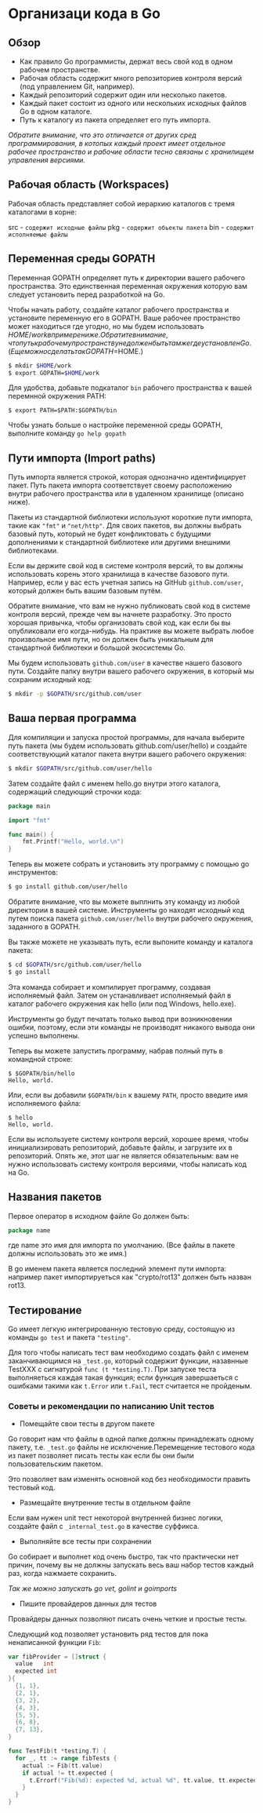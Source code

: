 Организаци кода в Go
====================

## Обзор

- Как правило Go программисты, держат весь свой код в одном рабочем пространстве.
- Рабочая область содержит много репозиториев контроля версий (под управлением Git, например).
- Каждый репозиторий содержит один или несколько пакетов.
- Каждый пакет состоит из одного или нескольких исходных файлов Go в одном каталоге.
- Путь к каталогу из пакета определяет его путь импорта.

*Обратите внимание, что это отличается от других сред программирования, 
в котопых каждый проект имеет отдельное рабочее пространство и 
рабочие области тесно связаны с хранилищем управления версиями.*


## Рабочая область (Workspaces)

Рабочая область представляет собой иерархию каталогов с тремя каталогами в корне:

src - `содержит исходные файлы`
pkg - `содержит обьекты пакета`
bin - `содержит исполняемые файлы`


## Переменная среды GOPATH

Переменная GOPATH определяет путь к директории вашего рабочего пространства. 
Это единственная переменная окружения которую вам следует установить 
перед разработкой на Go.

Чтобы начать работу, создайте каталог рабочего пространства и 
установите переменную его в GOPATH. Ваше рабочее пространство может 
находиться где угодно, но мы будем использовать $HOME/work в примере ниже. 
Обратите внимание, что путь к рабочему пространству не должен быть там же 
где установлен Go. (Еще можно сделать так GOPATH=$HOME.)

``` bash
$ mkdir $HOME/work
$ export GOPATH=$HOME/work
```

Для удобства, добавьте подкаталог `bin` рабочего пространства к вашей перемнной окружения PATH:

```
$ export PATH=$PATH:$GOPATH/bin
```

Чтобы узнать больше о настройке переменной среды GOPATH, 
выполните команду `go help gopath`

## Пути импорта (Import paths)

Путь импорта является строкой, которая однозначно идентифицирует пакет. 
Путь пакета импорта соответствует своему расположению внутри рабочего пространства 
или в удаленном хранилище (описано ниже).

Пакеты из стандартной библиотеки используют короткие пути импорта, 
такие как `"fmt"` и `"net/http"`. Для своих пакетов, вы должны выбрать базовый путь, 
который не будет конфликтовать с будущими дополнениями к стандартной 
библиотеке или другими внешними библиотеками.

Если вы держите свой код в системе контроля версий, то 
вы должны использовать корень этого хранилища в качестве базового пути. 
Например, если у вас есть учетная запись на GitHub `github.com/user`, 
который должен быть вашим базовым путём.

Обратите внимание, что вам не нужно публиковать свой код в системе контроля версий, 
прежде чем вы начнете разработку. Это просто хорошая привычка, чтобы организовать свой код, 
как если бы вы опубликовали его когда-нибудь. На практике вы можете 
выбрать любое произвольное имя пути, но он должен быть уникальным для 
стандартной библиотеки и большой экосистемы Go.

Мы будем использовать `github.com/user` в качестве нашего базового пути. 
Создайте папку внутри вашего рабочего окружения, в который мы сохраним исходный код:

``` bash
$ mkdir -p $GOPATH/src/github.com/user
```

## Ваша первая программа

Для компиляции и запуска простой программы, для начала выберите путь пакета 
(мы будем использовать github.com/user/hello) и создайте соответствующий каталог 
пакета внутри вашего рабочего окружения:

``` bash
$ mkdir $GOPATH/src/github.com/user/hello
```

Затем создайте файл с именем hello.go внутри этого каталога, содержащий следующий строчки кода:

``` go
package main

import "fmt"

func main() {
	fmt.Printf("Hello, world.\n")
}
```

Теперь вы можете собрать и установить эту программу с помощью go инструментов:

``` bash
$ go install github.com/user/hello
```

Обратите внимание, что вы можете выплнить эту команду из любой директории в вашей системе. 
Инструменты go находят исходный код путем поиска пакета `github.com/user/hello` 
внутри рабочего окружения, заданного в GOPATH.

Вы также можете не указывать путь, если выпоните команду и каталога пакета:

``` bash
$ cd $GOPATH/src/github.com/user/hello
$ go install
```

Эта команда собирает и компилирует программу, создавая исполняемый файл. 
Затем он устанавливает исполняемый файл в каталог рабочего окружения 
как hello (или под Windows, hello.exe).

Инструменты go будут печатать только вывод при возникновении ошибки, 
поэтому, если эти команды не производят никакого вывода они успешно выполнены.

Теперь вы можете запустить программу, набрав полный путь в командной строке:

```
$ $GOPATH/bin/hello
Hello, world.
```

Или, если вы добавили `$GOPATH/bin` к вашему `PATH`, просто введите имя исполняемого файла:

```
$ hello
Hello, world.
```

Если вы используете систему контроля версий, хорошее время, чтобы инициализировать репозиторий, 
добавьте файлы, и загрузите их в репозиторий. Опять же, этот шаг не является обязательным: 
вам не нужно использовать систему контроля версиями, чтобы написать код на Go.

## Названия пакетов

Первое оператор в исходном файле Go должен быть:

``` go
package name
```

где name это имя для импорта по умолчанию. 
(Все файлы в пакете должны использовать это же имя.)

В go именем пакета является последний элемент пути импорта: 
например пакет импортируеться как "crypto/rot13" должен быть назван rot13.

## Тестирование

Go имеет легкую интегрированную тестовую среду, состоящую из команды 
`go test` и пакета `"testing"`.

Для того чтобы написать тест вам необходимо создать файл с именем 
заканчивающимся на `_test.go`, который содержит функции, назавнные 
TestXXX с сигнатурой `func (t *testing.T)`.
При запуске теста выполняеться каждая такая функция; если функция 
завершаеться с ошибками такими как `t.Error` или `t.Fail`, тест 
считается не пройденым.
 
### Советы и рекомендации по написанию Unit тестов
 
- Помещайте свои тесты в другом пакете

Go говорит нам что файлы в одной папке должны принадлежать одному 
пакету, т.е. `_test.go` файлы не исключение.Перемещение тестового 
кода из пакет позволяет писать тесты как если бы они были 
пользовательским пакетом.

Это позволяет вам изменять основной код без необходимости править тестовый код.

- Размещайте внутренние тесты в отдельном файле

Если вам нужен unit тест некоторой внутренней бизнес логики, 
создайте файл c `_internal_test.go` в качестве суффикса.
 
- Выполняйте все тесты при сохранении

Go собирает и выполнет код очень быстро, так что практически нет причин, 
почему вы не должны запускать весь ваш набор тестов каждый раз, 
когда нажмаете сохранить.

*Так же можно запускать  go vet, golint и goimports*

- Пишите провайдеров данных для тестов

Провайдеры данных позволяют писать очень четкие и простые тесты.

Следующий код позволяет установить ряд тестов для пока ненаписанной функции `Fib`:

``` go
var fibProvider = []struct {
  value   int
  expected int
}{
  {1, 1},
  {2, 1},
  {3, 2},
  {4, 3},
  {5, 5},
  {6, 8},
  {7, 13},
}

func TestFib(t *testing.T) {
  for _, tt := range fibTests {
    actual := Fib(tt.value)
    if actual != tt.expected {
      t.Errorf("Fib(%d): expected %d, actual %d", tt.value, tt.expected, actual)
    }
  }
}
```